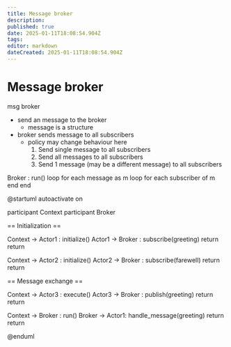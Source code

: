 ```yaml
---
title: Message broker
description: 
published: true
date: 2025-01-11T18:08:54.904Z
tags: 
editor: markdown
dateCreated: 2025-01-11T18:08:54.904Z
---
```


# Message broker

msg broker
 - send an message to the broker
   - message is a structure
 - broker sends message to all subscribers
   - policy may change behaviour here
     1. Send single message to all subscribers
     2. Send all messages to all subscribers
     3. Send 1 message (may be a different message) to all subscribers

Broker : run()
  loop for each message as m
    loop for each subscriber of m
    end
  end


@startuml
autoactivate on

participant Context
participant Broker

== Initialization ==

Context -> Actor1 : initialize()
  Actor1 -> Broker : subscribe(greeting)
  return
return

Context -> Actor2 : initialize()
  Actor2 -> Broker : subscribe(farewell)
  return
return


== Message exchange ==

Context -> Actor3 : execute()
  Actor3 -> Broker : publish(greeting)
  return
return

Context -> Broker : run()
  Broker -> Actor1: handle_message(greeting)
  return
return


@enduml